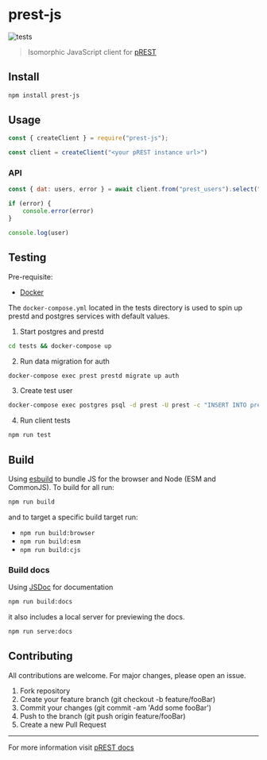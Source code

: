 # prest-js

![tests](https://github.com/hawyar/node-esm-starter/actions/workflows/test.yml/badge.svg)

> Isomorphic JavaScript client for [pREST](https://docs.prestd.com/)

## Install

```bash
npm install prest-js
```

## Usage

```js
const { createClient } = require("prest-js");

const client = createClient("<your pREST instance url>")
```

### API
```js
const { dat: users, error } = await client.from("prest_users").select("*") 

if (error) {
	console.error(error)
}

console.log(user)
```



## Testing

Pre-requisite:
- [Docker](https://www.docker.com/)

The `docker-compose.yml` located in the tests directory is used to spin up prestd and postgres services with default values.

1. Start postgres and prestd

```bash
cd tests && docker-compose up
```

2. Run data migration for auth
```bash
docker-compose exec prest prestd migrate up auth
```


3. Create test user 
```bash
docker-compose exec postgres psql -d prest -U prest -c "INSERT INTO prest_users (name, username, password) VALUES ('pREST Full Name', 'prest', MD5('prest'))"
```


4. Run client tests
```bash
npm run test
```


## Build

Using [esbuild](https://esbuild.github.io/) to bundle JS for the browser and Node (ESM and CommonJS). To build for all run:

```bash
npm run build
```

and to target a specific build target run:

- `npm run build:browser`
- `npm run build:esm`
- `npm run build:cjs`


### Build docs

Using [JSDoc](https://jsdoc.app/index.html) for documentation

```bash
npm run build:docs
```

it also includes a local server for previewing the docs.

```bash
npm run serve:docs
```


## Contributing

All contributions are welcome. For major changes, please open an issue.

1. Fork repository
2. Create your feature branch (git checkout -b feature/fooBar)
3. Commit your changes (git commit -am 'Add some fooBar')
4. Push to the branch (git push origin feature/fooBar)
5. Create a new Pull Request


---

For more information visit [pREST docs](https://docs.prestd.com/)




